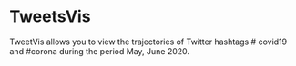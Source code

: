 # TweetsVis
TweetVis allows you to view the trajectories of Twitter hashtags # covid19 and #corona during the period May, June 2020.

